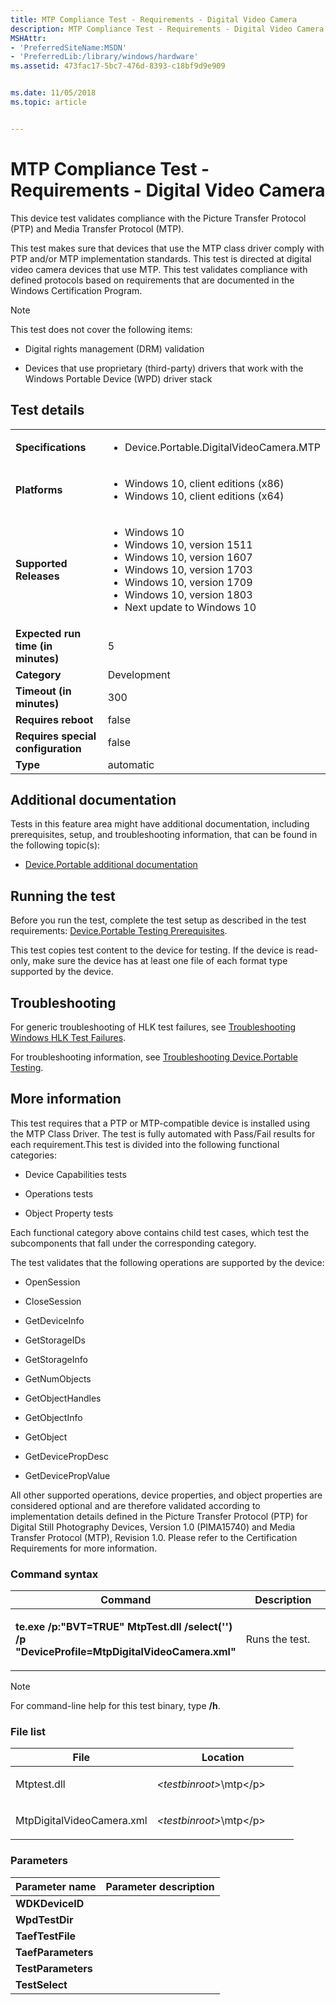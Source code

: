 ```yaml
---
title: MTP Compliance Test - Requirements - Digital Video Camera
description: MTP Compliance Test - Requirements - Digital Video Camera
MSHAttr:
- 'PreferredSiteName:MSDN'
- 'PreferredLib:/library/windows/hardware'
ms.assetid: 473fac17-5bc7-476d-8393-c18bf9d9e909


ms.date: 11/05/2018
ms.topic: article


---
```


# <span id="p_hlk_test.afb2cb4d-8fa1-4bd5-a102-f8d964358e69"></span>MTP Compliance Test - Requirements - Digital Video Camera


This device test validates compliance with the Picture Transfer Protocol (PTP) and Media Transfer Protocol (MTP).

This test makes sure that devices that use the MTP class driver comply with PTP and/or MTP implementation standards. This test is directed at digital video camera devices that use MTP. This test validates compliance with defined protocols based on requirements that are documented in the Windows Certification Program.

> [!NOTE]
> 
> This test does not cover the following items:

-   Digital rights management (DRM) validation

-   Devices that use proprietary (third-party) drivers that work with the Windows Portable Device (WPD) driver stack



## Test details

|||
|---|---|
| **Specifications**  | <ul><li>Device.Portable.DigitalVideoCamera.MTP</li></ul> |  
| **Platforms**   | <ul><li>Windows 10, client editions (x86)</li><li>Windows 10, client editions (x64)</li></ul> |
| **Supported Releases** | <ul><li>Windows 10</li><li>Windows 10, version 1511</li><li>Windows 10, version 1607</li><li>Windows 10, version 1703</li><li>Windows 10, version 1709</li><li>Windows 10, version 1803</li><li>Next update to Windows 10</li></ul> |
|**Expected run time (in minutes)**| 5 |
|**Category**| Development |
|**Timeout (in minutes)**| 300 |
|**Requires reboot**| false |
|**Requires special configuration**| false |
|**Type**| automatic |



## <span id="Additional_documentation"></span><span id="additional_documentation"></span><span id="ADDITIONAL_DOCUMENTATION"></span>Additional documentation


Tests in this feature area might have additional documentation, including prerequisites, setup, and troubleshooting information, that can be found in the following topic(s):

-   [Device.Portable additional documentation](device-portable-additional-documentation.md)

## <span id="Running_the_test"></span><span id="running_the_test"></span><span id="RUNNING_THE_TEST"></span>Running the test


Before you run the test, complete the test setup as described in the test requirements: [Device.Portable Testing Prerequisites](deviceportable-testing-prerequisites.md).

This test copies test content to the device for testing. If the device is read-only, make sure the device has at least one file of each format type supported by the device.

## <span id="Troubleshooting"></span><span id="troubleshooting"></span><span id="TROUBLESHOOTING"></span>Troubleshooting


For generic troubleshooting of HLK test failures, see [Troubleshooting Windows HLK Test Failures](../user/troubleshooting-windows-hlk-test-failures.md).

For troubleshooting information, see [Troubleshooting Device.Portable Testing](troubleshooting-deviceportable-testing.md).

## <span id="More_information"></span><span id="more_information"></span><span id="MORE_INFORMATION"></span>More information


This test requires that a PTP or MTP-compatible device is installed using the MTP Class Driver. The test is fully automated with Pass/Fail results for each requirement.This test is divided into the following functional categories:

-   Device Capabilities tests

-   Operations tests

-   Object Property tests

Each functional category above contains child test cases, which test the subcomponents that fall under the corresponding category.

The test validates that the following operations are supported by the device:

-   OpenSession

-   CloseSession

-   GetDeviceInfo

-   GetStorageIDs

-   GetStorageInfo

-   GetNumObjects

-   GetObjectHandles

-   GetObjectInfo

-   GetObject

-   GetDevicePropDesc

-   GetDevicePropValue

All other supported operations, device properties, and object properties are considered optional and are therefore validated according to implementation details defined in the Picture Transfer Protocol (PTP) for Digital Still Photography Devices, Version 1.0 (PIMA15740) and Media Transfer Protocol (MTP), Revision 1.0. Please refer to the Certification Requirements for more information.

### <span id="Command_syntax"></span><span id="command_syntax"></span><span id="COMMAND_SYNTAX"></span>Command syntax

<table>
<colgroup>
<col width="50%" />
<col width="50%" />
</colgroup>
<thead>
<tr class="header">
<th>Command</th>
<th>Description</th>
</tr>
</thead>
<tbody>
<tr class="odd">
<td><p><strong>te.exe /p:&quot;BVT=TRUE&quot; MtpTest.dll /select(<xref href="name=" data-throw-if-not-resolved="False" data-raw-source="@name="></xref>&#39;<xref href="CapabilitiesTests*" data-throw-if-not-resolved="False" data-raw-source="@CapabilitiesTests*"></xref>&#39;) /p &quot;DeviceProfile=MtpDigitalVideoCamera.xml&quot;</strong></p></td>
<td><p>Runs the test.</p></td>
</tr>
</tbody>
</table>

> [!NOTE]
> 
> For command-line help for this test binary, type **/h**.



### <span id="File_list"></span><span id="file_list"></span><span id="FILE_LIST"></span>File list

<table>
<colgroup>
<col width="50%" />
<col width="50%" />
</colgroup>
<thead>
<tr class="header">
<th>File</th>
<th>Location</th>
</tr>
</thead>
<tbody>
<tr class="odd">
<td><p>Mtptest.dll</p></td>
<td><p><em>&lt;testbinroot&gt;</em>\mtp&lt;/p&gt;</td>
</tr>
<tr class="even">
<td><p>MtpDigitalVideoCamera.xml</p></td>
<td><p><em>&lt;testbinroot&gt;</em>\mtp&lt;/p&gt;</td>
</tr>
</tbody>
</table>



### <span id="Parameters"></span><span id="parameters"></span><span id="PARAMETERS"></span>Parameters

| Parameter name     | Parameter description |
|--------------------|-----------------------|
| **WDKDeviceID**    |                       |
| **WpdTestDir**     |                       |
| **TaefTestFile**   |                       |
| **TaefParameters** |                       |
| **TestParameters** |                       |
| **TestSelect**     |                       |













